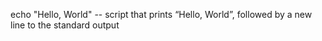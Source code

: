 echo "Hello, World" -- script that prints “Hello, World”, followed by a new line to the standard output


